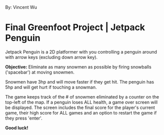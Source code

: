 By: Vincent Wu
# Final Greenfoot Project | Jetpack Penguin

Jetpack Penguin is a 2D platformer with you controlling a penguin around with arrow keys (excluding down arrow key). 

**Objective:** Eliminate as many snowmen as possible by firing snowballs ('spacebar') at moving snowmen. 

Snowmen have 3hp and will move faster if they get hit. 
The penguin has 5hp and will get hurt if touching a snowman. 

The game keeps track of the # of snowmen eliminated by a counter on the top-left of the map. If a penguin loses ALL health, a game over screen will be displayed. The screen includes the final score for the player's current game, their high score for ALL games and an option to restart the game if they press 'enter'.

**Good luck!**
